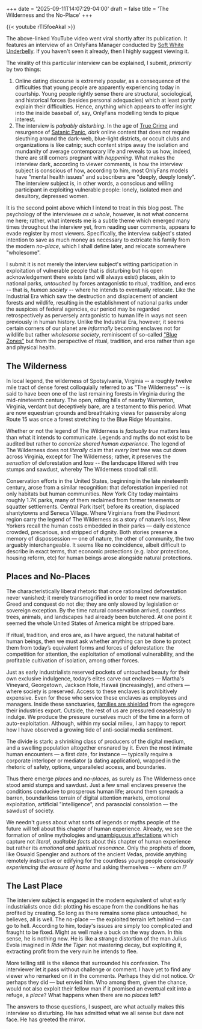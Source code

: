 +++
date = '2025-09-11T14:07:29-04:00'
draft = false
title = 'The Wilderness and the No-Place'
+++

{{< youtube rTI5foeAkaI >}}

The above-linked YouTube video went viral shortly after its publication. It features an interview of an OnlyFans Manager conducted by [Soft White Underbelly](https://www.youtube.com/@SoftWhiteUnderbelly). If you haven't seen it already, then I highly suggest viewing it.

The virality of this particular interview can be explained, I submit, *primarily* by two things:

1. Online dating discourse is extremely popular, as a consequence of the difficulties that young people are apparently experiencing today in courtship. Young people rightly sense there are structural, sociological, and historical forces (besides personal adequacies) which at least partly explain their difficulties. Hence, anything which appears to offer insight into the inside baseball of, say, OnlyFans modelling tends to pique interest.
2. The interview is *palpably disturbing*. In the age of [True Crime](https://www.netflix.com/browse/genre/108820) and resurgence of [Satanic Panic](https://en.wikipedia.org/wiki/Satanic_panic), *dark* online content that does not require sleuthing around the dark-web, blue-light districts, or occult clubs and organizations is like catnip; such content strips away the isolation and mundanity of average contemporary life and reveals to us how, indeed, there are still corners pregnant with *happening*. What makes the interview dark, according to viewer comments, is how the interview subject is conscious of how, according to him, most OnlyFans models have "mental health issues" and subscribers are "deeply, deeply lonely". The interview subject is, in other words, a conscious and willing participant in exploiting vulnerable people: lonely, isolated men and desultory, depressed women.

It is the second point above which I intend to treat in this blog post. The psychology of the interviewee *as a whole*, however, is not what concerns me here; rather, what interests me is a subtle theme which emerged many times throughout the interview yet, from reading user comments, appears to evade register by most viewers. Specifically, the interview subject's stated intention to save as much money as necessary to extricate his family from the modern *no-place*, which I shall define later, and relocate somewhere "wholesome".

I submit it is not merely the interview subject's witting participation in exploitation of vulnerable people that is disturbing but his open acknowledgement there exists (and will always exist) places, akin to national parks, *untouched* by forces antagonistic to ritual, tradition, and eros -- that is, *human society* -- where he intends to eventually relocate. Like the Industrial Era which saw the destruction and displacement of ancient forests and wildlife, resulting in the establishment of national parks under the auspices of federal agencies, our period may be regarded retrospectively as perversely antagonistic to human life in ways not seen previously in human history. Unlike the Industrial Era, however, it seems certain corners of our planet are *informally* becoming enclaves not for wildlife but rather *wholesome society*, reminiscent of so-called ["Blue Zones"](https://en.wikipedia.org/wiki/Blue_zone) but from the perspective of ritual, tradition, and eros rather than age and physical health. 

## The Wilderness

In local legend, the wilderness of Spotsylvania, Virginia -- a roughly twelve mile tract of dense forest colloquially referred to as "The Wilderness" -- is said to have been one of the last remaining forests in Virginia during the mid-nineteenth century. The open, rolling hills of nearby Warrenton, Virginia, verdant but deceptively bare, are a testament to this period. What are now equestrian grounds and breathtaking views for passersby along Route 15 was once a forest stretching to the Blue Ridge Mountains.

Whether or not the legend of The Wilderness is *factually true* matters less than what it intends to communicate. Legends and myths do not exist to be audited but rather to *canonize shared human experience*. The legend of The Wilderness does not *literally* claim that *every last tree* was cut down across Virginia, except for The Wilderness; rather, it preserves the *sensation* of deforestation and *loss* -- the landscape littered with tree stumps and sawdust, whereby The Wilderness stood tall still. 

Conservation efforts in the United States, beginning in the late nineteenth century, arose from a similar recognition: that deforestation imperiled not only habitats but human communities. New York City today maintains roughly 1.7K parks, many of them reclaimed from former tenements or squatter settlements. Central Park itself, before its creation, displaced shantytowns and Seneca Village. Where Virginians from the Piedmont region carry the legend of The Wilderness as a story of nature’s loss, New Yorkers recall the human costs embedded in their parks — daily existence crowded, precarious, and stripped of dignity. Both stories preserve a memory of dispossession — one of nature, the other of community, the two arguably interchangeable. It seems like no coincidence, albeit difficult to describe in exact terms, that economic protections (e.g. labor protections, housing reform, etc) for human beings arose alongside natural protections.

## Places and No-Places

The characteristically liberal rhetoric that once rationalized deforestation never vanished; it merely transmogrified in order to meet new markets. Greed and conquest do not die; they are only slowed by legislation or sovereign exception. By the time natural conservation arrived, countless trees, animals, and landscapes had already been butchered. At one point it seemed the whole United States of America might be stripped bare.

If ritual, tradition, and eros are, as I have argued, the natural habitat of human beings, then we must ask whether anything can be done to protect them from today’s equivalent forms and forces of deforestation: the competition for attention, the exploitation of emotional vulnerability, and the profitable cultivation of isolation, among other forces.

Just as early industrialists reserved pockets of untouched beauty for their own exclusive indulgence, today’s elites carve out enclaves — Martha's Vineyard, Georgetown, Jackson Hole, Hawaii (increasingly), and others — where society is preserved. Access to these enclaves is prohibitively expensive. Even for those who service these enclaves as employees and managers. Inside these sanctuaries, [families are shielded](https://www.cnbc.com/2019/10/23/how-mark-zuckerberg-manages-kids-screen-time.html) from the egregore their industries export. Outside, the rest of us are pressured ceaselessly to indulge. We produce the pressure ourselves much of the time in a form of auto-exploitation. Although, within my social milieu, I am happy to report how I have observed a growing tide of anti-social media sentiment.

The divide is stark: a shrinking class of producers of the digital medium, and a swelling population altogether ensnared by it. Even the most intimate human encounters — a first date, for instance — typically require a corporate interloper or mediator (a dating application), wrapped in the rhetoric of safety, options, unparalleled access, and boundaries.

Thus there emerge *places* and *no-places*, as surely as The Wilderness once stood amid stumps and sawdust. Just a few small enclaves preserve the conditions conducive to prosperous human life; around them spreads a barren, boundariless terrain of digital attention markets, emotional exploitation, artificial "intelligence", and parasocial consolation — the sawdust of society. 

We needn't guess about what sorts of legends or myths people of the future will tell about this chapter of human experience. Already, we see the formation of online mythologies and [unambiguous affectations](https://en.wikipedia.org/wiki/Gen_Z_stare) which capture not *literal, auditable facts* about this chapter of human experience but rather its *emotional and spiritual resonance*. Only the prophets of doom, like Oswald Spengler and authors of the ancient Vedas, provide anything remotely instructive or edifying for the countless young people *consciously experiencing the erasure of home* and asking themselves -- *where am I?* 

## The Last Place

The interview subject is engaged in the modern equivalent of what early industrialists once did: plotting his escape from the conditions he has profited by creating. So long as there remains some place untouched, he believes, all is well. The no-place — the exploited terrain left behind — can go to hell. According to him, today's issues are simply too complicated and fraught to be fixed. Might as well make a buck on the way down. In this sense, he is nothing new. He is like a strange distortion of the man Julius Evola imagined in *Ride the Tiger*: not mastering decay, but exploiting it, extracting profit from the very ruin he intends to flee.

More telling still is the silence that surrounded his confession. The interviewer let it pass without challenge or comment. I have yet to find any viewer who remarked on it in the comments. Perhaps they did not notice. Or perhaps they did — but envied him. Who among them, given the chance, would not also exploit their fellow man if it promised an eventual exit into a refuge, a *place*? What happens when there are no *places* left? 

The answers to those questions, I suspect, are what actually makes this interview so disturbing. He has admitted what we all sense but dare not face. He has greeted the mirror.